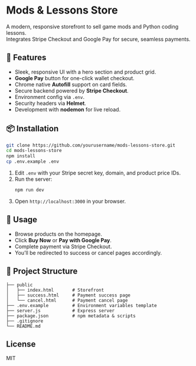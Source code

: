 # Mods & Lessons Store

A modern, responsive storefront to sell game mods and Python coding lessons.  
Integrates Stripe Checkout and Google Pay for secure, seamless payments.

## 🚀 Features

- Sleek, responsive UI with a hero section and product grid.
- **Google Pay** button for one-click wallet checkout.
- Chrome native **Autofill** support on card fields.
- Secure backend powered by **Stripe Checkout**.
- Environment config via `.env`.
- Security headers via **Helmet**.
- Development with **nodemon** for live reload.

## 📦 Installation

```bash
git clone https://github.com/yourusername/mods-lessons-store.git
cd mods-lessons-store
npm install
cp .env.example .env
```

1. Edit `.env` with your Stripe secret key, domain, and product price IDs.  
2. Run the server:
   ```bash
   npm run dev
   ```
3. Open `http://localhost:3000` in your browser.

## 🛒 Usage

- Browse products on the homepage.
- Click **Buy Now** or **Pay with Google Pay**.
- Complete payment via Stripe Checkout.
- You’ll be redirected to success or cancel pages accordingly.

## 📁 Project Structure

```
├── public
│   ├── index.html       # Storefront
│   ├── success.html     # Payment success page
│   └── cancel.html      # Payment cancel page
├── .env.example         # Environment variables template
├── server.js            # Express server
├── package.json         # npm metadata & scripts
├── .gitignore
└── README.md
```

## License

MIT
